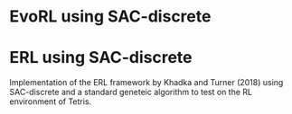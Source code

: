 # EvoRL using SAC-discrete
# ERL using SAC-discrete

Implementation of the ERL framework by Khadka and Turner (2018) using SAC-discrete and a standard geneteic algorithm to test on the RL environment of Tetris.  
